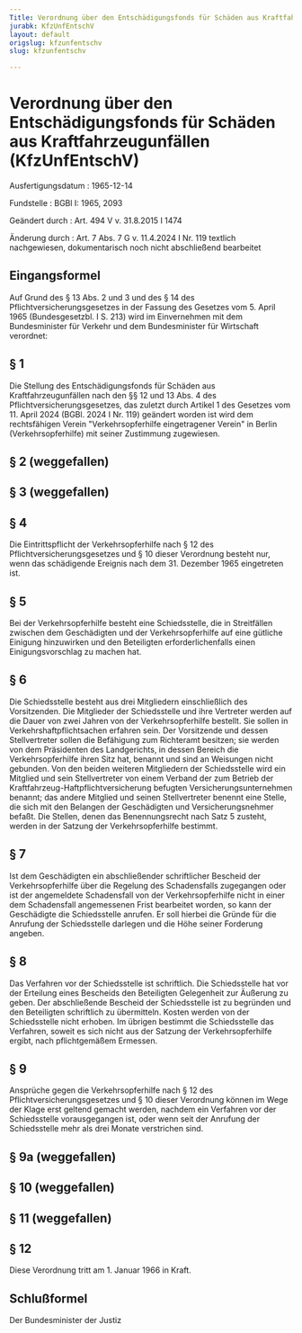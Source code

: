 ```yaml
---
Title: Verordnung über den Entschädigungsfonds für Schäden aus Kraftfahrzeugunfällen
jurabk: KfzUnfEntschV
layout: default
origslug: kfzunfentschv
slug: kfzunfentschv

---
```


# Verordnung über den Entschädigungsfonds für Schäden aus Kraftfahrzeugunfällen (KfzUnfEntschV)

Ausfertigungsdatum
:   1965-12-14

Fundstelle
:   BGBl I: 1965, 2093

Geändert durch
:   Art. 494 V v. 31.8.2015 I 1474

Änderung durch
:   Art. 7 Abs. 7 G v. 11.4.2024 I Nr. 119 textlich nachgewiesen, dokumentarisch noch nicht abschließend bearbeitet


## Eingangsformel

Auf Grund des § 13 Abs. 2 und 3 und des § 14 des Pflichtversicherungsgesetzes in der Fassung des Gesetzes vom 5. April 1965 (Bundesgesetzbl. I S. 213) wird im Einvernehmen mit dem Bundesminister für Verkehr und dem Bundesminister für Wirtschaft verordnet:


## § 1

Die Stellung des Entschädigungsfonds für Schäden aus Kraftfahrzeugunfällen nach den §§ 12 und 13 Abs. 4 des Pflichtversicherungsgesetzes, das zuletzt durch Artikel 1 des Gesetzes vom 11. April 2024 (BGBl. 2024 I Nr. 119) geändert worden ist wird dem rechtsfähigen Verein "Verkehrsopferhilfe eingetragener Verein" in Berlin (Verkehrsopferhilfe) mit seiner Zustimmung zugewiesen.


## § 2 (weggefallen)



## § 3 (weggefallen)



## § 4

Die Eintrittspflicht der Verkehrsopferhilfe nach § 12 des Pflichtversicherungsgesetzes und § 10 dieser Verordnung besteht nur, wenn das schädigende Ereignis nach dem 31. Dezember 1965 eingetreten ist.


## § 5

Bei der Verkehrsopferhilfe besteht eine Schiedsstelle, die in Streitfällen zwischen dem Geschädigten und der Verkehrsopferhilfe auf eine gütliche Einigung hinzuwirken und den Beteiligten erforderlichenfalls einen Einigungsvorschlag zu machen hat.


## § 6

Die Schiedsstelle besteht aus drei Mitgliedern einschließlich des Vorsitzenden. Die Mitglieder der Schiedsstelle und ihre Vertreter werden auf die Dauer von zwei Jahren von der Verkehrsopferhilfe bestellt. Sie sollen in Verkehrshaftpflichtsachen erfahren sein. Der Vorsitzende und dessen Stellvertreter sollen die Befähigung zum Richteramt besitzen; sie werden von dem Präsidenten des Landgerichts, in dessen Bereich die Verkehrsopferhilfe ihren Sitz hat, benannt und sind an Weisungen nicht gebunden. Von den beiden weiteren Mitgliedern der Schiedsstelle wird ein Mitglied und sein Stellvertreter von einem Verband der zum Betrieb der Kraftfahrzeug-Haftpflichtversicherung befugten Versicherungsunternehmen benannt; das andere Mitglied und seinen Stellvertreter benennt eine Stelle, die sich mit den Belangen der Geschädigten und Versicherungsnehmer befaßt. Die Stellen, denen das Benennungsrecht nach Satz 5 zusteht, werden in der Satzung der Verkehrsopferhilfe bestimmt.


## § 7

Ist dem Geschädigten ein abschließender schriftlicher Bescheid der Verkehrsopferhilfe über die Regelung des Schadensfalls zugegangen oder ist der angemeldete Schadensfall von der Verkehrsopferhilfe nicht in einer dem Schadensfall angemessenen Frist bearbeitet worden, so kann der Geschädigte die Schiedsstelle anrufen. Er soll hierbei die Gründe für die Anrufung der Schiedsstelle darlegen und die Höhe seiner Forderung angeben.


## § 8

Das Verfahren vor der Schiedsstelle ist schriftlich. Die Schiedsstelle hat vor der Erteilung eines Bescheids den Beteiligten Gelegenheit zur Äußerung zu geben. Der abschließende Bescheid der Schiedsstelle ist zu begründen und den Beteiligten schriftlich zu übermitteln. Kosten werden von der Schiedsstelle nicht erhoben. Im übrigen bestimmt die Schiedsstelle das Verfahren, soweit es sich nicht aus der Satzung der Verkehrsopferhilfe ergibt, nach pflichtgemäßem Ermessen.


## § 9

Ansprüche gegen die Verkehrsopferhilfe nach § 12 des Pflichtversicherungsgesetzes und § 10 dieser Verordnung können im Wege der Klage erst geltend gemacht werden, nachdem ein Verfahren vor der Schiedsstelle vorausgegangen ist, oder wenn seit der Anrufung der Schiedsstelle mehr als drei Monate verstrichen sind.


## § 9a (weggefallen)



## § 10 (weggefallen)



## § 11 (weggefallen)



## § 12

Diese Verordnung tritt am 1. Januar 1966 in Kraft.


## Schlußformel

Der Bundesminister der Justiz

